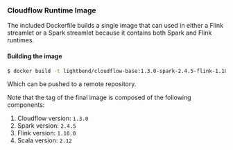 ### Cloudflow Runtime Image

The included Dockerfile builds a single image that can used in either a Flink streamlet or a Spark streamlet because it contains both Spark and Flink runtimes.

#### Building the image

```bash
$ docker build -t lightbend/cloudflow-base:1.3.0-spark-2.4.5-flink-1.10.0-scala-2.12 .
```

Which can be pushed to a remote repository.

Note that the tag of the final image is composed of the following components:

1. Cloudflow version: `1.3.0`
2. Spark version: `2.4.5`
3. Flink version: `1.10.0`
4. Scala version: `2.12`
